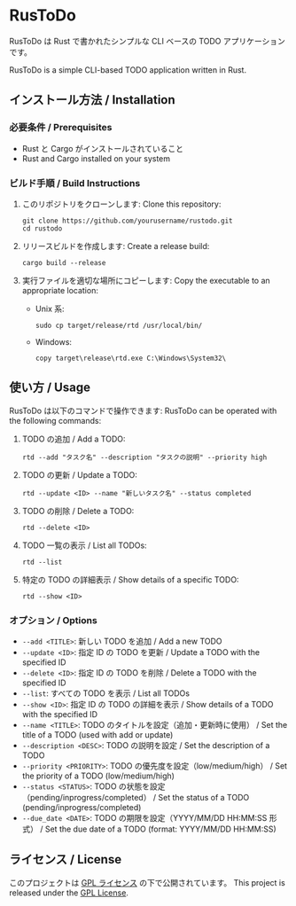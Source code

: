 # RusToDo

RusToDo は Rust で書かれたシンプルな CLI ベースの TODO アプリケーションです。

RusToDo is a simple CLI-based TODO application written in Rust.

## インストール方法 / Installation

### 必要条件 / Prerequisites

- Rust と Cargo がインストールされていること
- Rust and Cargo installed on your system

### ビルド手順 / Build Instructions

1. このリポジトリをクローンします:
   Clone this repository:

   ```
   git clone https://github.com/yourusername/rustodo.git
   cd rustodo
   ```

2. リリースビルドを作成します:
   Create a release build:

   ```
   cargo build --release
   ```

3. 実行ファイルを適切な場所にコピーします:
   Copy the executable to an appropriate location:

   - Unix 系:

     ```
     sudo cp target/release/rtd /usr/local/bin/
     ```

   - Windows:
     ```
     copy target\release\rtd.exe C:\Windows\System32\
     ```

## 使い方 / Usage

RusToDo は以下のコマンドで操作できます:
RusToDo can be operated with the following commands:

1. TODO の追加 / Add a TODO:

   ```
   rtd --add "タスク名" --description "タスクの説明" --priority high
   ```

2. TODO の更新 / Update a TODO:

   ```
   rtd --update <ID> --name "新しいタスク名" --status completed
   ```

3. TODO の削除 / Delete a TODO:

   ```
   rtd --delete <ID>
   ```

4. TODO 一覧の表示 / List all TODOs:

   ```
   rtd --list
   ```

5. 特定の TODO の詳細表示 / Show details of a specific TODO:
   ```
   rtd --show <ID>
   ```

### オプション / Options

- `--add <TITLE>`: 新しい TODO を追加 / Add a new TODO
- `--update <ID>`: 指定 ID の TODO を更新 / Update a TODO with the specified ID
- `--delete <ID>`: 指定 ID の TODO を削除 / Delete a TODO with the specified ID
- `--list`: すべての TODO を表示 / List all TODOs
- `--show <ID>`: 指定 ID の TODO の詳細を表示 / Show details of a TODO with the specified ID
- `--name <TITLE>`: TODO のタイトルを設定（追加・更新時に使用） / Set the title of a TODO (used with add or update)
- `--description <DESC>`: TODO の説明を設定 / Set the description of a TODO
- `--priority <PRIORITY>`: TODO の優先度を設定（low/medium/high） / Set the priority of a TODO (low/medium/high)
- `--status <STATUS>`: TODO の状態を設定（pending/inprogress/completed） / Set the status of a TODO (pending/inprogress/completed)
- `--due_date <DATE>`: TODO の期限を設定（YYYY/MM/DD HH:MM:SS 形式） / Set the due date of a TODO (format: YYYY/MM/DD HH:MM:SS)

## ライセンス / License

このプロジェクトは [GPL ライセンス](LICENSE) の下で公開されています。
This project is released under the [GPL License](LICENSE).
